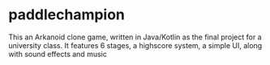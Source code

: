 # paddlechampion
This an Arkanoid clone game, written in Java/Kotlin as the final project for a university class.  It features 6 stages, a highscore system, a simple UI, along with sound effects and music  
